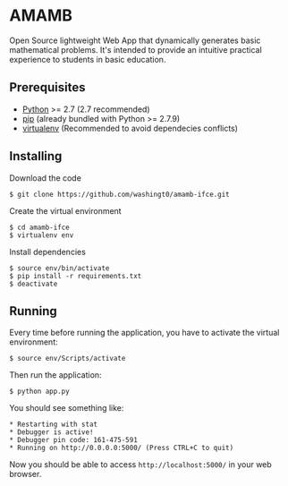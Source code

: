 # AMAMB

Open Source lightweight Web App that dynamically generates basic mathematical problems.
It's intended to provide an intuitive practical experience to students in basic education.

## Prerequisites

- [Python](https://www.python.org/) >= 2.7 (2.7 recommended)
- [pip](https://pip.pypa.io/en/stable/) (already bundled with Python >= 2.7.9)
- [virtualenv](https://virtualenv.readthedocs.org/en/latest/index.html) (Recommended to avoid dependecies conflicts)

## Installing

Download the code

    $ git clone https://github.com/washingt0/amamb-ifce.git

Create the virtual environment

    $ cd amamb-ifce
    $ virtualenv env

Install dependencies

    $ source env/bin/activate
    $ pip install -r requirements.txt
    $ deactivate

## Running

Every time before running the application, you have to activate the virtual environment:

    $ source env/Scripts/activate

Then run the application:

    $ python app.py

You should see something like:

    * Restarting with stat
    * Debugger is active!
    * Debugger pin code: 161-475-591
    * Running on http://0.0.0.0:5000/ (Press CTRL+C to quit)

Now you should be able to access `http://localhost:5000/` in your web browser.
